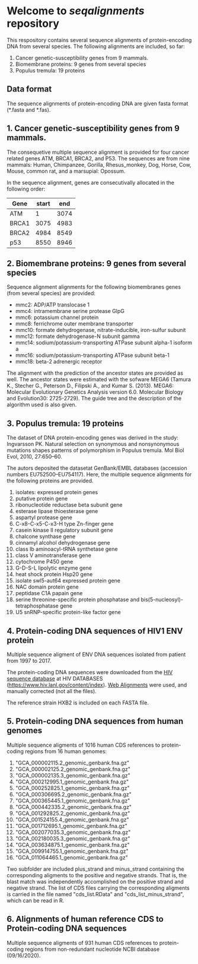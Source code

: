 # Welcome to *seqalignments* repository 

This respository contains several sequence alignments of protein-encoding 
DNA from several species. The following alignments are included, so far:
  
   1. Cancer genetic-susceptibility genes from 9 mammals.
   2. Biomembrane proteins: 9 genes from several species
   3. Populus tremula: 19 proteins
   
## Data format    
The sequence alignments of protein-encoding DNA are given fasta format (*.fasta and *.fas).
 
   
## 1. Cancer genetic-susceptibility genes from 9 mammals.
   The consequetive multiple sequence alignment is provided for four cancer
   related genes ATM, BRCA1, BRCA2, and P53. The sequences are from nine
   mammals: Human, Chimpanzee, Gorilla, Rhesus_monkey, Dog, Horse, Cow, Mouse,
   common rat, and a marsupial: Opossum.
   
   In the sequence alignment, genes are consecutivally allocated in the following order: 

   | Gene  | start | end  |
   |-------|-------|------|
   | ATM   | 1     | 3074 |
   | BRCA1 | 3075  | 4983 |
   | BRCA2 | 4984  | 8549 |
   | p53   | 8550  | 8946 |
   
## 2. Biomembrane proteins: 9 genes from several species
Sequence alignment alignments for the following biomembranes genes (from several species) are provided:

  * mmc2: ADP/ATP translocase 1
  * mmc4: intramembrane serine protease GlpG
  * mmc6: potassium channel protein
  * mmc8: ferrichrome outer membrane transporter
  * mmc10: formate dehydrogenase, nitrate-inducible, iron-sulfur subunit
  * mmc12: formate dehydrogenase-N subunit gamma
  * mmc14: sodium/potassium-transporting ATPase subunit alpha-1 isoform a
  * mmc16: sodium/potassium-transporting ATPase subunit beta-1
  * mmc18: beta-2 adrenergic receptor

The alignment with the prediction of the ancestor states are provided as well. The ancestor states were estimated with
the sofware MEGA6 (Tamura K., Stecher G., Peterson D., Filipski A., and Kumar S. (2013). MEGA6: Molecular Evolutionary Genetics Analysis version 6.0. Molecular Biology and Evolution30: 2725-2729). The guide tree and the description of the algorithm used is also given.

## 3. Populus tremula: 19 proteins
The dataset of DNA protein-encoding genes was derived in the study:
 Ingvarsson PK. Natural selection on synonymous and nonsynonymous mutations shapes patterns of polymorphism in Populus tremula. Mol Biol Evol, 2010, 27:650–60.
	
The autors deposited the datasetat GenBank/EMBL databases (accession numbers EU752500–EU754117).
Here, the multiple sequence alignments for the following proteins are provided.

   1.  isolates: expressed protein genes                                                                  
   2.  putative protein gene                                                                   
   3.  ribonucleotide reductase beta subunit gene                                               
   4.  esterase lipase thioesterase gene                                                       
   5.  aspartyl protease gene                                                                  
   6.  C-x8-C-x5-C-x3-H type Zn-finger gene                                                    
   7.  casein kinase II regulatory subunit gene                                                
   8.  chalcone synthase gene                                                                  
   9.  cinnamyl alcohol dehydrogenase gene                                                     
  10.  class Ib aminoacyl-tRNA synthetase gene                                                 		
  11.  class V aminotransferase gene                                                           
  12.  cytochrome P450 gene                                                                    
  13.  G-D-S-L lipolytic enzyme gene                                                           
  14.  heat shock protein Hsp20 gene                                                           
  15.  isolate swl5-aut64 expressed protein gene                                               
  16.  NAC domain protein gene                                                                 
  17.  peptidase C1A papain gene                                                               
  18.  serine threonine-specific protein phosphatase and bis(5-nucleosyl)-tetraphosphatase gene
  19.  U5 snRNP-specific protein-like factor gene

## 4. Protein-coding DNA sequences of HIV1 ENV protein

Multiple sequence aligment of ENV DNA sequences isolated from patient from 1997 to 2017. 

The protein-coding DNA sequences were downloaded from the 
[HIV sequence database](https://www.hiv.lanl.gov/content/sequence/NEWALIGN/align.html) at
HIV DATABASES (https://www.hiv.lanl.gov/content/index).
[Web Alignments](https://www.hiv.lanl.gov/content/sequence/NEWALIGN/align.html#web)
were used, and manually corrected (not all the files). 

The reference strain HXB2 is included on each FASTA file.

## 5. Protein-coding DNA sequences from human genomes

Multiple sequence aligments of 1016 human CDS references to protein-coding 
regions from 16 human genomes:

 1. "GCA_000002115.2_genomic_genbank.fna.gz"
 2. "GCA_000002125.2_genomic_genbank.fna.gz"
 3. "GCA_000002135.3_genomic_genbank.fna.gz"
 4. "GCA_000212995.1_genomic_genbank.fna.gz"
 5. "GCA_000252825.1_genomic_genbank.fna.gz"
 6. "GCA_000306695.2_genomic_genbank.fna.gz"
 7. "GCA_000365445.1_genomic_genbank.fna.gz"
 8. "GCA_000442335.2_genomic_genbank.fna.gz"
 9. "GCA_001292825.2_genomic_genbank.fna.gz"
10. "GCA_001524155.4_genomic_genbank.fna.gz"
11. "GCA_001712695.1_genomic_genbank.fna.gz"
12. "GCA_002077035.3_genomic_genbank.fna.gz"
13. "GCA_002180035.3_genomic_genbank.fna.gz"
14. "GCA_003634875.1_genomic_genbank.fna.gz"
15. "GCA_009914755.1_genomic_genbank.fna.gz"
16. "GCA_011064465.1_genomic_genbank.fna.gz"

Two subfolder are included plus_strand and minus_strand containing the 
corresponding aligments to the positive and negative strands.  That is,
the blast match was independently accomplished on the positive strand and
negative strand. The list of CDS files carrying the corresponding aligments is
carried in the file named "cds_list.RData" and "cds_list_minus_strand",
which can be read in R.

## 6. Alignments of human reference CDS to Protein-coding DNA sequences

Multiple sequence aligments of 931 human CDS references to protein-coding 
regions from non-redundant nucleotide NCBI database (09/16/2020).






      
  
